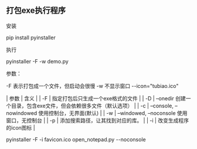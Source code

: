 ## 打包exe执行程序

安装

pip install pyinstaller

执行

pyinstaller -F -w demo.py

参数：

-F 表示打包成一个文件，但启动会很慢
-w 不显示窗口
--icon="tubiao.ico"

| 参数 | 含义 |
| -F | 指定打包后只生成一个exe格式的文件 |
| -D | –onedir 创建一个目录，包含exe文件，但会依赖很多文件（默认选项） |
| -c | –console, –nowindowed 使用控制台，无界面(默认) |
| -w | –windowed, –noconsole 使用窗口，无控制台 |
| -p | 添加搜索路径，让其找到对应的库。 |
| -i | 改变生成程序的icon图标 |


pyinstaller -F -i favicon.ico open_notepad.py --noconsole